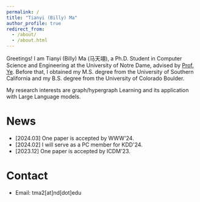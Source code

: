 ```yaml
---
permalink: /
title: "Tianyi (Billy) Ma"
author_profile: true
redirect_from: 
  - /about/
  - /about.html
---
```


Greetings! I am Tianyi (Billy) Ma (马天翊), a Ph.D. Student in Computer Science and Engineering at the University of Notre Dame, advised by [Prof. Ye](http://yes-lab.org/). Before that, I obtained my M.S. degree from the University of Southern California and my B.S. degree from the University of Colorado Boulder.

My research interests are graph/hypergraph Learning and its application with Large Language models. 


News
=====
* [2024.03] One paper is accepted by WWW'24.
* [2024.02] I will serve as a PC member for KDD'24.
* [2023.12] One paper is accepted by ICDM'23.



Contact
=====

* Email: tma2\[at\]nd\[dot\]edu